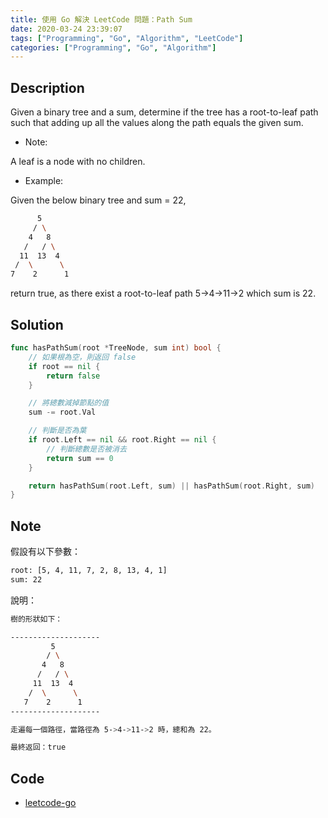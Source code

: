 ```yaml
---
title: 使用 Go 解決 LeetCode 問題：Path Sum
date: 2020-03-24 23:39:07
tags: ["Programming", "Go", "Algorithm", "LeetCode"]
categories: ["Programming", "Go", "Algorithm"]
---
```


## Description

Given a binary tree and a sum, determine if the tree has a root-to-leaf path such that adding up all the values along the path equals the given sum.

- Note:

A leaf is a node with no children.

- Example:

Given the below binary tree and sum = 22,

```bash
      5
     / \
    4   8
   /   / \
  11  13  4
 /  \      \
7    2      1
```

return true, as there exist a root-to-leaf path 5->4->11->2 which sum is 22.

## Solution

```go
func hasPathSum(root *TreeNode, sum int) bool {
	// 如果根為空，則返回 false
	if root == nil {
		return false
	}

	// 將總數減掉節點的值
	sum -= root.Val

	// 判斷是否為葉
	if root.Left == nil && root.Right == nil {
		// 判斷總數是否被消去
		return sum == 0
	}

	return hasPathSum(root.Left, sum) || hasPathSum(root.Right, sum)
}
```

## Note

假設有以下參數：

```bash
root: [5, 4, 11, 7, 2, 8, 13, 4, 1]
sum: 22
```

說明：

```bash
樹的形狀如下：

--------------------
         5
        / \
       4   8
      /   / \
     11  13  4
    /  \      \
   7    2      1
--------------------

走遍每一個路徑，當路徑為 5->4->11->2 時，總和為 22。

最終返回：true
```

## Code

- [leetcode-go](https://github.com/memochou1993/leetcode-go)
